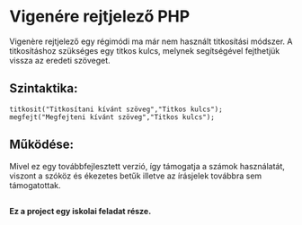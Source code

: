 # Vigenére rejtjelező PHP
Vigenère rejtjelező egy régimódi ma már nem használt titkosítási módszer.
A titkosításhoz szükséges egy titkos kulcs, melynek segítségével fejthetjük vissza az eredeti szöveget.


<h2>Szintaktika: </h2> 

`titkosit("Titkosítani kívánt szöveg","Titkos kulcs");` <br>
`megfejt("Megfejteni kívánt szöveg","Titkos kulcs");`

<h2>Működése:</h2>

Mivel ez egy továbbfejlesztett verzió, így támogatja a számok használatát, viszont a szóköz és ékezetes betűk illetve az írásjelek továbbra sem támogatottak.
<h2></h2>
<b>Ez a project egy iskolai feladat része.</b>
